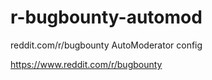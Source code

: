 # r-bugbounty-automod
reddit.com/r/bugbounty AutoModerator config

https://www.reddit.com/r/bugbounty
